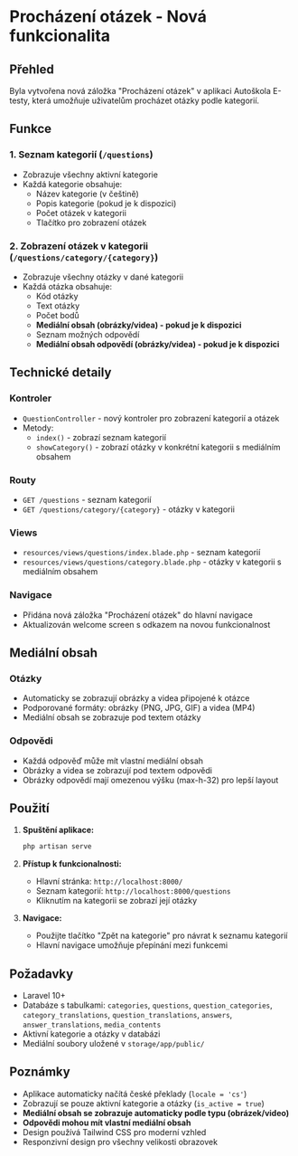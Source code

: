 # Procházení otázek - Nová funkcionalita

## Přehled
Byla vytvořena nová záložka "Procházení otázek" v aplikaci Autoškola E-testy, která umožňuje uživatelům procházet otázky podle kategorií.

## Funkce

### 1. Seznam kategorií (`/questions`)
- Zobrazuje všechny aktivní kategorie
- Každá kategorie obsahuje:
  - Název kategorie (v češtině)
  - Popis kategorie (pokud je k dispozici)
  - Počet otázek v kategorii
  - Tlačítko pro zobrazení otázek

### 2. Zobrazení otázek v kategorii (`/questions/category/{category}`)
- Zobrazuje všechny otázky v dané kategorii
- Každá otázka obsahuje:
  - Kód otázky
  - Text otázky
  - Počet bodů
  - **Mediální obsah (obrázky/videa) - pokud je k dispozici**
  - Seznam možných odpovědí
  - **Mediální obsah odpovědí (obrázky/videa) - pokud je k dispozici**

## Technické detaily

### Kontroler
- `QuestionController` - nový kontroler pro zobrazení kategorií a otázek
- Metody:
  - `index()` - zobrazí seznam kategorií
  - `showCategory()` - zobrazí otázky v konkrétní kategorii s mediálním obsahem

### Routy
- `GET /questions` - seznam kategorií
- `GET /questions/category/{category}` - otázky v kategorii

### Views
- `resources/views/questions/index.blade.php` - seznam kategorií
- `resources/views/questions/category.blade.php` - otázky v kategorii s mediálním obsahem

### Navigace
- Přidána nová záložka "Procházení otázek" do hlavní navigace
- Aktualizován welcome screen s odkazem na novou funkcionalnost

## Mediální obsah

### Otázky
- Automaticky se zobrazují obrázky a videa připojené k otázce
- Podporované formáty: obrázky (PNG, JPG, GIF) a videa (MP4)
- Mediální obsah se zobrazuje pod textem otázky

### Odpovědi
- Každá odpověď může mít vlastní mediální obsah
- Obrázky a videa se zobrazují pod textem odpovědi
- Obrázky odpovědí mají omezenou výšku (max-h-32) pro lepší layout

## Použití

1. **Spuštění aplikace:**
   ```bash
   php artisan serve
   ```

2. **Přístup k funkcionalnosti:**
   - Hlavní stránka: `http://localhost:8000/`
   - Seznam kategorií: `http://localhost:8000/questions`
   - Kliknutím na kategorii se zobrazí její otázky

3. **Navigace:**
   - Použijte tlačítko "Zpět na kategorie" pro návrat k seznamu kategorií
   - Hlavní navigace umožňuje přepínání mezi funkcemi

## Požadavky
- Laravel 10+
- Databáze s tabulkami: `categories`, `questions`, `question_categories`, `category_translations`, `question_translations`, `answers`, `answer_translations`, `media_contents`
- Aktivní kategorie a otázky v databázi
- Mediální soubory uložené v `storage/app/public/`

## Poznámky
- Aplikace automaticky načítá české překlady (`locale = 'cs'`)
- Zobrazují se pouze aktivní kategorie a otázky (`is_active = true`)
- **Mediální obsah se zobrazuje automaticky podle typu (obrázek/video)**
- **Odpovědi mohou mít vlastní mediální obsah**
- Design používá Tailwind CSS pro moderní vzhled
- Responzivní design pro všechny velikosti obrazovek
